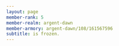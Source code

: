 ```yaml
---
layout: page
member-rank: 5
member-realm: argent-dawn
member-armory: argent-dawn/108/161567596
subtitle: is frozen.
---
```



